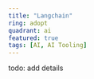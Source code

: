 ```yaml
---
title: "Langchain"
ring: adopt
quadrant: ai
featured: true
tags: [AI, AI Tooling]
---
```


todo: add details
